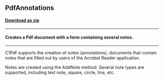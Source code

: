 ## PdfAnnotations
#### [Download as zip](https://grapecity.github.io/DownGit/#/home?url=https://github.com/GrapeCity/ComponentOne-WinForms-Samples/tree/master/NetFramework\Pdf\CS\PdfAnnotations)
____
#### Creates a Pdf document with a form containing several notes.
____
C1Pdf supports the creation of notes (annotations), documents that contain notes that are filled out by users of the Acrobat Reader application. 

Notes are created using the AddNote method. Several note types are supported, including text note, square, circle, line, etc. 
